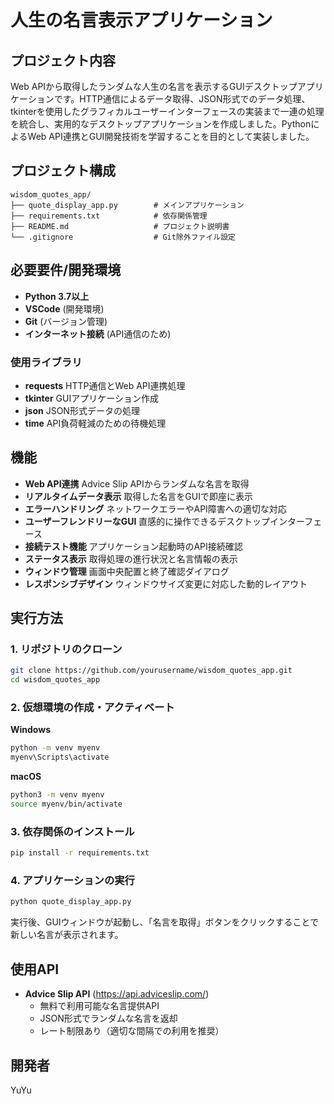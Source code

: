 # 人生の名言表示アプリケーション

## プロジェクト内容

Web APIから取得したランダムな人生の名言を表示するGUIデスクトップアプリケーションです。HTTP通信によるデータ取得、JSON形式でのデータ処理、tkinterを使用したグラフィカルユーザーインターフェースの実装まで一連の処理を統合し、実用的なデスクトップアプリケーションを作成しました。PythonによるWeb API連携とGUI開発技術を学習することを目的として実装しました。

## プロジェクト構成

```
wisdom_quotes_app/
├── quote_display_app.py        # メインアプリケーション
├── requirements.txt            # 依存関係管理
├── README.md                   # プロジェクト説明書
└── .gitignore                  # Git除外ファイル設定
```

## 必要要件/開発環境

- **Python 3.7以上**
- **VSCode** (開発環境)
- **Git** (バージョン管理)
- **インターネット接続** (API通信のため)

### 使用ライブラリ

- **requests** HTTP通信とWeb API連携処理
- **tkinter** GUIアプリケーション作成
- **json** JSON形式データの処理
- **time** API負荷軽減のための待機処理

## 機能

- **Web API連携** Advice Slip APIからランダムな名言を取得
- **リアルタイムデータ表示** 取得した名言をGUIで即座に表示
- **エラーハンドリング** ネットワークエラーやAPI障害への適切な対応
- **ユーザーフレンドリーなGUI** 直感的に操作できるデスクトップインターフェース
- **接続テスト機能** アプリケーション起動時のAPI接続確認
- **ステータス表示** 取得処理の進行状況と名言情報の表示
- **ウィンドウ管理** 画面中央配置と終了確認ダイアログ
- **レスポンシブデザイン** ウィンドウサイズ変更に対応した動的レイアウト

## 実行方法

### 1. リポジトリのクローン

```bash
git clone https://github.com/yourusername/wisdom_quotes_app.git
cd wisdom_quotes_app
```

### 2. 仮想環境の作成・アクティベート

**Windows**
```bash
python -m venv myenv
myenv\Scripts\activate
```

**macOS**
```bash
python3 -m venv myenv
source myenv/bin/activate
```

### 3. 依存関係のインストール

```bash
pip install -r requirements.txt
```

### 4. アプリケーションの実行

```bash
python quote_display_app.py
```

実行後、GUIウィンドウが起動し、「名言を取得」ボタンをクリックすることで新しい名言が表示されます。

## 使用API

- **Advice Slip API** (https://api.adviceslip.com/)
  - 無料で利用可能な名言提供API
  - JSON形式でランダムな名言を返却
  - レート制限あり（適切な間隔での利用を推奨）

## 開発者

YuYu